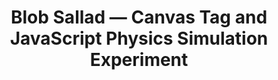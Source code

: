 ---
title: Blob Sallad — Canvas Tag and JavaScript Physics Simulation Experiment
authors:
- bjorn-lindberg
tags:
- TAG
- layout: article
---
